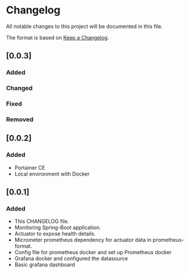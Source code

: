 # Changelog

All notable changes to this project will be documented in this file.

The format is based on [Keep a Changelog](https://keepachangelog.com/en/1.0.0/).

## [0.0.3]

### Added
### Changed
### Fixed
### Removed

## [0.0.2]

### Added

- Portainer CE
- Local environment with Docker

## [0.0.1]

### Added

- This CHANGELOG file.
- Monitoring Spring-Boot application.
- Actuator to expose health details.
- Micrometer prometheus dependency for actuator data in prometheus-format.
- Config file for prometheus docker and set up Prometheus docker
- Grafana docker and configured the datasource
- Basic grafana dashboard
